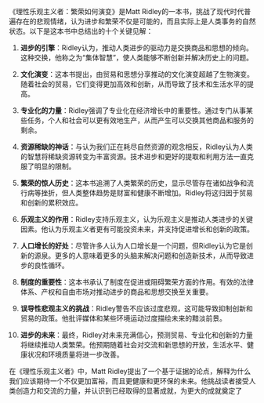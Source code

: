 《理性乐观主义者：繁荣如何演变》是Matt Ridley的一本书，挑战了现代时代普遍存在的悲观情绪，认为进步和繁荣不仅是可能的，而且实际上是人类事务的自然状态。以下是这本书中总结出的十个关键见解：

1. **进步的引擎**：Ridley认为，推动人类进步的驱动力是交换商品和思想的倾向。这种交换，他称之为“集体智慧”，使人类能够不断创新并解决历史上的问题。

2. **文化演变**：这本书提出，由贸易和思想分享推动的文化演变超越了生物演变。随着社会的贸易，它们变得更加高效和创新，从而导致了技术和生活水平的提高。

3. **专业化的力量**：Ridley强调了专业化在经济增长中的重要性。通过专门从事某些任务，个人和社会可以更有效地生产，从而产生可以交换其他商品和服务的剩余。

4. **资源稀缺的神话**：与认为我们正在耗尽自然资源的观念相反，Ridley认为人类的智慧将稀缺资源转变为丰富资源。技术进步和更好的提取和利用方法一直克服了明显的限制。

5. **繁荣的惊人历史**：这本书追溯了人类繁荣的历史，显示尽管存在诸如战争和流行病等挫折，但人类整体趋势是财富和健康不断增加。Ridley将这归因于贸易和创新的累积效应。

6. **乐观主义的作用**：Ridley支持乐观主义，认为乐观主义是推动人类进步的关键因素。他认为乐观主义者更有可能投资未来，并支持促进增长和创新的政策。

7. **人口增长的好处**：尽管许多人认为人口增长是一个问题，但Ridley认为它是创新的源泉。更多的人意味着更多的头脑来解决问题和创造新技术，从而导致进步的良性循环。

8. **制度的重要性**：这本书承认了制度在促进或阻碍繁荣方面的作用。有效的法律体系、产权和自由市场对推动进步的商品和思想交换至关重要。

9. **误导性悲观主义的挑战**：Ridley警告不应该过度悲观，这可能导致抑制创新和贸易的政策。他批评媒体和某些环境运动过度描绘未来的黯淡前景。

10. **进步的未来**：最终，Ridley对未来充满信心，预测贸易、专业化和创新的力量将继续推动人类繁荣。他预期随着社会对交流和新思想的开放，生活水平、健康状况和环境质量将进一步改善。

在《理性乐观主义者》中，Matt Ridley提出了一个基于证据的论点，解释为什么我们应该期待一个不仅更加富裕，而且更健康和更环保的未来。他挑战读者接受人类创造力和交流的力量，并认识到已经取得的显著成就，为更大的成就奠定了